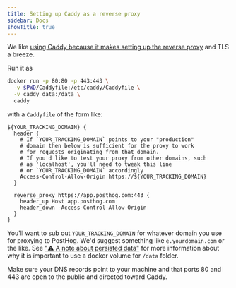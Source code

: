 ```yaml
---
title: Setting up Caddy as a reverse proxy
sidebar: Docs
showTitle: true
---
```


We like [using Caddy because it makes setting up the reverse proxy](https://caddyserver.com/docs/quick-starts/reverse-proxy) and TLS a breeze.

Run it as

```bash
docker run -p 80:80 -p 443:443 \
  -v $PWD/Caddyfile:/etc/caddy/Caddyfile \
  -v caddy_data:/data \
  caddy
```

with a `Caddyfile` of the form like:

```
${YOUR_TRACKING_DOMAIN} {
  header {
    # If `YOUR_TRACKING_DOMAIN` points to your "production"
    # domain then below is sufficient for the proxy to work
    # for requests originating from that domain.
    # If you'd like to test your proxy from other domains, such
    # as 'localhost', you'll need to tweak this line
    # or `YOUR_TRACKING_DOMAIN` accordingly
    Access-Control-Allow-Origin https://${YOUR_TRACKING_DOMAIN}
  }

  reverse_proxy https://app.posthog.com:443 {
    header_up Host app.posthog.com
    header_down -Access-Control-Allow-Origin
  }
}
```

You'll want to sub out `YOUR_TRACKING_DOMAIN` for whatever domain you use for proxying to PostHog. We'd suggest something like `e.yourdomain.com` or the like.
See ["⚠️ A note about persisted data"](https://hub.docker.com/_/caddy) for more information about why it is important to use a docker volume for `/data` folder.

Make sure your DNS records point to your machine and that ports 80 and 443 are open to the public and directed toward Caddy.
